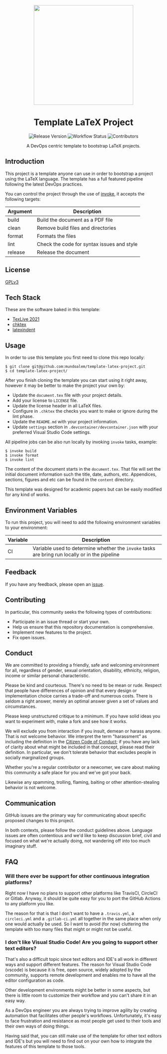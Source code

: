 <div align="center">

<img src="https://upload.wikimedia.org/wikipedia/commons/9/92/LaTeX_logo.svg" width="320px" />

# Template LaTeX Project

![Release Version](https://img.shields.io/github/v/release/mundoalem/template-latex-project)
![Workflow Status](https://github.com/mundoalem/template-latex-project/actions/workflows/on_tag.yml/badge.svg)
![Contributors](https://img.shields.io/github/issues/mundoalem/template-latex-project)

A DevOps centric template to bootstrap LaTeX projects.

</div>

## Introduction

This project is a template anyone can use in order to bootstrap a project using the LaTeX language. The template has a
full featured pipeline following the latest DevOps practices.

You can control the project through the use of [invoke](https://docs.pyinvoke.org/en/stable/), it accepts the following
targets:

| Argument | Description                                |
| -------- | ------------------------------------------ |
| build    | Build the document as a PDF file           |
| clean    | Remove build files and directories         |
| format   | Formats the files                          |
| lint     | Check the code for syntax issues and style |
| release  | Release the document                       |
## License

[GPLv3](https://choosealicense.com/licenses/gpl-3.0/)

## Tech Stack

These are the software baked in this template:

- [TexLive 2021](https://www.tug.org/texlive/)
- [chktex](https://www.nongnu.org/chktex/)
- [latexindent](https://github.com/cmhughes/latexindent.pl)

## Usage

In order to use this template you first need to clone this repo locally:

```
$ git clone git@github.com:mundoalem/template-latex-project.git
$ cd template-latex-project/
```

After you finish cloning the template you can start using it right away, however
it may be better to make the project your own by:

- Update the `document.tex` file with your project details.
- Add your license to `LICENSE` file.
- Update the license header in all LaTeX files.
- Configure in `.chktex` the checks you want to make or ignore during the lint phase.
- Update the `README.md` with your project information.
- Update `settings` section in `.devcontainer/devcontainer.json` with your preferred Visual Studio Code settings.

All pipeline jobs can be also run locally by invoking `invoke` tasks, example:

```
$ invoke build
$ invoke format
$ invoke lint
```

The content of the document starts in the `document.tex`. That file will set the initial document information such the
title, date, authors, etc. Appendices, sections, figures and etc can be found in the `content` directory.

This template was designed for academic papers but can be easily modified for any kind of works.

## Environment Variables

To run this project, you will need to add the following environment variables to your environment:

| Variable | Description                                                                                    |
| -------- | ---------------------------------------------------------------------------------------------- |
| CI       | Variable used to determine whether the `invoke` tasks are bring run locally or in the pipeline |

## Feedback

If you have any feedback, please open an [issue](https://github.com/mundoalem/template-latex-project/issues).

## Contributing

In particular, this community seeks the following types of contributions:

- Participate in an issue thread or start your own.
- Help us ensure that this repository documentation is comprehensive.
- Implement new features to the project.
- Fix open issues.

## Conduct

We are committed to providing a friendly, safe and welcoming environment for all, regardless of gender, sexual
orientation, disability, ethnicity, religion, income or similar personal characteristic.

Please be kind and courteous. There's no need to be mean or rude. Respect that people have differences of opinion and
that every design or implementation choice carries a trade-off and numerous costs. There is seldom a right answer,
merely an optimal answer given a set of values and circumstances.

Please keep unstructured critique to a minimum. If you have solid ideas you want to experiment with, make a fork and see
how it works.

We will exclude you from interaction if you insult, demean or harass anyone. That is not welcome behavior. We interpret
the term "harassment" as including the definition in the [Citizen Code of Conduct](http://citizencodeofconduct.org/);
if you have any lack of clarity about what might be included in that concept, please read their definition. In
particular, we don't tolerate behavior that excludes people in socially marginalized groups.

Whether you're a regular contributor or a newcomer, we care about making this community a safe place for you and we've
got your back.

Likewise any spamming, trolling, flaming, baiting or other attention-stealing behavior is not welcome.

## Communication

GitHub issues are the primary way for communicating about specific proposed changes to this project.

In both contexts, please follow the conduct guidelines above. Language issues are often contentious and we'd like to
keep discussion brief, civil and focused on what we're actually doing, not wandering off into too much imaginary stuff.

## FAQ

### Will there ever be support for other continuous integration platforms?

Right now I have no plans to support other platforms like TravisCI, CircleCI or Gitlab. Anyway, it should be quite
easy for you to port the GitHub Actions to any platform you like.

The reason for that is that I don't want to have a `.travis.yml`, a `circleci.yml` and a `.gitlab-ci.yml` all together
in the same place when only one would actually be used. So I want to avoid (for now) cluttering the template with too
many files that might or might not be useful.

### I don't like Visual Studio Code! Are you going to support other text editors?

That's also a difficult topic since text editors and IDE's all work in different ways and support different features.
The reason for Visual Studio Code (vscode) is because it is free, open source, widely adopted by the community,
supports remote development and enables me to have all the editor configuration as code.

Other development environments might be better in some aspects, but there is little room to customize their workflow
and you can't share it in an easy way.

As a DevOps engineer you are always trying to improve agility by creating automation that facilitates other people's
workflows. Unfortunately, it's easy to face frustration and resistance as most people get used to their tools and their
own ways of doing things.

Having said that, you can still make use of the template for other text editors and IDE's but you will need to find out
on your own how to integrate the features of this template to those tools.